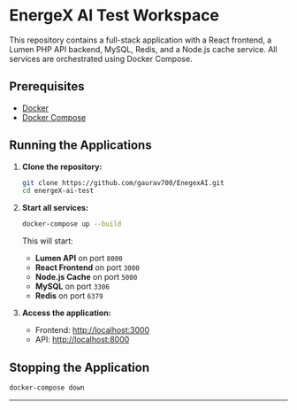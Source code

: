 # EnergeX AI Test Workspace

This repository contains a full-stack application with a React frontend, a Lumen PHP API backend, MySQL, Redis, and a Node.js cache service. All services are orchestrated using Docker Compose.

## Prerequisites

- [Docker](https://www.docker.com/get-started)
- [Docker Compose](https://docs.docker.com/compose/install/)

## Running the Applications

1. **Clone the repository:**
   ```sh
   git clone https://github.com/gaurav700/EnegexAI.git
   cd energeX-ai-test
   ```

2. **Start all services:**
   ```sh
   docker-compose up --build
   ```

   This will start:
   - **Lumen API** on port `8000`
   - **React Frontend** on port `3000`
   - **Node.js Cache** on port `5000`
   - **MySQL** on port `3306`
   - **Redis** on port `6379`

3. **Access the application:**
   - Frontend: [http://localhost:3000](http://localhost:3000)
   - API: [http://localhost:8000](http://localhost:8000)


## Stopping the Application

```sh
docker-compose down
```

---
